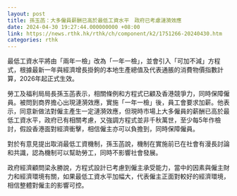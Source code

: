 ```yaml
---
layout: post
title: 孫玉菡：大多僱員薪酬已高於最低工資水平　政府已考慮漣漪效應
date: 2024-04-30 19:27:44.000000000 +08:00
link: https://news.rthk.hk/rthk/ch/component/k2/1751266-20240430.htm
categories: rthk
---
```


最低工資水平將由「兩年一檢」改為「一年一檢」，並會引入「可加不減」方程式，根據最新一年與經濟增長掛鉤的本地生產總值及代表通脹的消費物價指數計算，2026年起正式生效。

勞工及福利局局長孫玉菡表示，相關條例和方程式已顧及香港競爭力，同時保障僱員。被問到商界擔心出現漣漪效應，實施「一年一檢」後，員工會要求加薪。他表示，同意新做法對僱主產生一定漣漪效應，但現時市場上大多僱員的薪酬已高於最低工資水平，政府已有相關考慮，又強調方程式並非千秋萬世，至少每5年作檢討，假設香港面對經濟衝擊，相信僱主亦可以負擔到，同時保障僱員。

對於有意見提出取消最低工資機制，孫玉菡說，機制在實施前已在社會有漫長討論和共識，認為機制可以幫助勞工，同時不影響社會發展。

政府經濟顧問梁永勝說，方程式設計已考慮到僱主承受能力，當中的因素與僱主財力和經濟環境有關，如果最低工資水平加幅大，代表僱主正面對較好的經濟環境，相信整體對僱主的影響可控。
